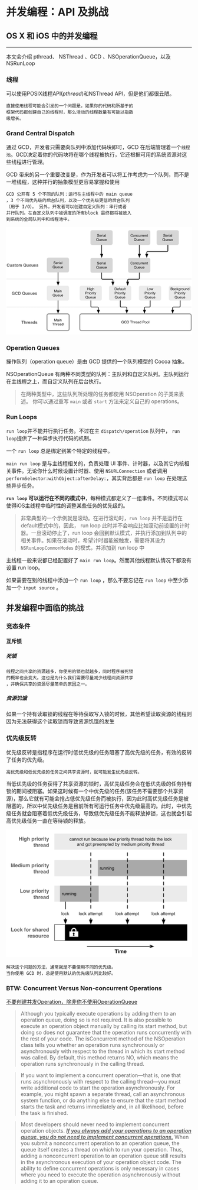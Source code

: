 # 并发编程：API 及挑战

## OS X 和 iOS 中的并发编程
- - -
本文会介绍 pthread、 NSThread 、GCD 、NSOperationQueue，以及 NSRunLoop

### 线程
可以使用POSIX线程API(*pthread*)和NSThread API，但是他们都很丑陋。

    直接使用线程可能会引发的一个问题是，如果你的代码和所基于的
    框架代码都创建自己的线程时，那么活动的线程数量有可能以指数
    级增长。

### Grand Central Dispatch
通过 GCD，开发者只需要向队列中添加代码块即可，GCD 在后端管理着一个`线程池`。GCD决定着你的代码块将在哪个线程被执行，它还根据可用的系统资源对这些线程进行管理。

GCD 带来的另一个重要改变是，作为开发者可以将工作考虑为一个队列，而不是一堆线程，这种并行的抽象模型更容易掌握和使用

    GCD 公开有 5 个不同的队列：运行在主线程中的 main queue
    ，3 个不同优先级的后台队列，以及一个优先级更低的后台队列
    （用于 I/O）。 另外，开发者可以创建自定义队列：串行或者
    并行队列。在自定义队列中被调度的所有block 最终都将被放入
    到系统的全局队列中和线程池中。

![gcd-queues](images/gcd-queues.png)

### Operation Queues
操作队列（operation queue）是由 GCD 提供的一个队列模型的 Cocoa 抽象。

NSOperationQueue 有两种不同类型的队列：主队列和自定义队列。主队列运行在主线程之上，而自定义队列在后台执行。

>在两种类型中，这些队列所处理的任务都使用 NSOperation 的子类来表述。
>你可以通过重写 `main` 或者 `start` 方法来定义自己的 operations。

### Run Loops
`run loop`并不能并行执行任务。不过在主 `dispatch/operation` 队列中， `run loop`提供了一种异步执行代码的机制。

一个 `run loop` 总是绑定到某个特定的线程中。

`main run loop` 是与主线程相关的，负责处理 UI 事件、计时器，以及其它内核相关事件。无论你什么时候设置计时器、使用 `NSURLConnection` 或者调用 `performSelector:withObject:afterDelay:`，其实背后都是 `run loop` 在处理这些异步任务。

**`run loop` 可以运行在不同的模式中**，每种模式都定义了一组事件。不同模式可以使得iOS主线程中临时性的调整某些任务的优先级的。

>非常典型的一个示例就是滚动。在进行滚动时，`run loop` 并不是运行在default模式中的，因此， run loop 此时并不会响应比如滚动前设置的计时器。一旦滚动停止了，run loop 会回到默认模式，并执行添加到队列中的相关事件。如果在滚动时，希望计时器能被触发，需要将其设为 `NSRunLoopCommonModes` 的模式，并添加到 run loop 中

主线程一般来说都已经配置好了 `main run loop`。然而其他线程默认情况下都没有设置 run loop。

如果需要在别的线程中添加一个 `run loop` ，那么不要忘记在 `run loop` 中至少添加一个 `input source` 。

## 并发编程中面临的挑战
### 竞态条件
#### 互斥锁

##### 死锁

    线程之间共享的资源越多，你使用的锁也就越多，同时程序被死锁
    的概率也会变大。这也是为什么我们需要尽量减少线程间资源共享
    ，并确保共享的资源尽量简单的原因之一。

##### 资源饥饿
如果一个持有读取锁的线程在等待获取写入锁的时候，其他希望读取资源的线程则因为无法获得这个读取锁而导致资源饥饿的发生

### 优先级反转
优先级反转是指程序在运行时低优先级的任务阻塞了高优先级的任务，有效的反转了任务的优先级。

    高优先级和低优先级的任务之间共享资源时，就可能发生优先级反转。

当低优先级的任务获得了共享资源的锁时，高优先级任务会在低优先级的任务持有锁的期间被阻塞。如果这时候有一个中优先级的任务(该任务不需要那个共享资源)，那么它就有可能会抢占低优先级任务而被执行，因为此时高优先级任务是被阻塞的，所以中优先级任务是目前所有可运行任务中优先级最高的。此时，中优先级任务就会阻塞着低优先级任务，导致低优先级任务不能释放掉锁，这也就会引起高优先级任务一直在等待锁的释放。

![priority-insersion](images/priority-inversion.png)

    解决这个问题的方法，通常就是不要使用不同的优先级。
    当你使用 GCD 时，总是使用默认的优先级队列比较好。


### BTW: Concurrent Versus Non-concurrent Operations

<u>不要创建并发Operation，除非你不使用OperationQueue</u>

>Although you typically execute operations by adding them to an operation queue, doing so is not required. It is also possible to execute an operation object manually by calling its start method, but doing so does not guarantee that the operation runs concurrently with the rest of your code. The isConcurrent method of the NSOperation class tells you whether an operation runs synchronously or asynchronously with respect to the thread in which its start method was called. By default, this method returns NO, which means the operation runs synchronously in the calling thread.

>If you want to implement a concurrent operation—that is, one that runs asynchronously with respect to the calling thread—you must write additional code to start the operation asynchronously. For example, you might spawn a separate thread, call an asynchronous system function, or do anything else to ensure that the start method starts the task and returns immediately and, in all likelihood, before the task is finished.

>Most developers should never need to implement concurrent operation objects. <u><b>*If you always add your operations to an operation queue, you do not need to implement concurrent operations.*</b></u> When you submit a nonconcurrent operation to an operation queue, the queue itself creates a thread on which to run your operation. Thus, adding a nonconcurrent operation to an operation queue still results in the asynchronous execution of your operation object code. The ability to define concurrent operations is only necessary in cases where you need to execute the operation asynchronously without adding it to an operation queue.
